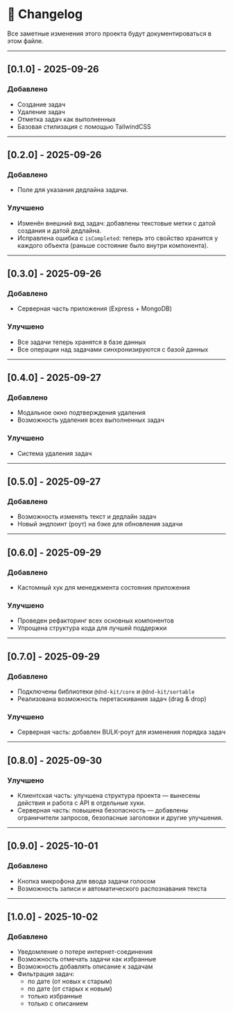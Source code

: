 # 📑 Changelog

Все заметные изменения этого проекта будут документироваться в этом файле.

---

## [0.1.0] - 2025-09-26

### Добавлено

- Создание задач
- Удаление задач
- Отметка задач как выполненных
- Базовая стилизация с помощью TailwindCSS

---

## [0.2.0] - 2025-09-26

### Добавлено

- Поле для указания дедлайна задачи.

### Улучшено

- Изменён внешний вид задач: добавлены текстовые метки с датой создания и датой дедлайна.
- Исправлена ошибка с `isCompleted`: теперь это свойство хранится у каждого объекта (раньше состояние было внутри компонента).

---

## [0.3.0] - 2025-09-26

### Добавлено

- Серверная часть приложения (Express + MongoDB)

### Улучшено

- Все задачи теперь хранятся в базе данных
- Все операции над задачами синхронизируются с базой данных

---

## [0.4.0] - 2025-09-27

### Добавлено

- Модальное окно подтверждения удаления
- Возможность удаления всех выполненных задач

### Улучшено

- Система удаления задач

---

## [0.5.0] - 2025-09-27

### Добавлено

- Возможность изменять текст и дедлайн задач
- Новый эндпоинт (роут) на бэке для обновления задачи

---

## [0.6.0] - 2025-09-29

### Добавлено

- Кастомный хук для менеджмента состояния приложения

### Улучшено

- Проведен рефакторинг всех основных компонентов
- Упрощена структура кода для лучшей поддержки

---

## [0.7.0] - 2025-09-29

### Добавлено

- Подключены библиотеки `@dnd-kit/core` и `@dnd-kit/sortable`
- Реализована возможность перетаскивания задач (drag & drop)

### Улучшено

- Серверная часть: добавлен BULK-роут для изменения порядка задач

---

## [0.8.0] - 2025-09-30

### Улучшено

- Клиентская часть: улучшена структура проекта — вынесены действия и работа с API в отдельные хуки.
- Серверная часть: повышена безопасность — добавлены ограничители запросов, безопасные заголовки и другие улучшения.

---

## [0.9.0] - 2025-10-01

### Добавлено

- Кнопка микрофона для ввода задачи голосом
- Возможность записи и автоматического распознавания текста

---

## [1.0.0] - 2025-10-02

### Добавлено

- Уведомление о потере интернет-соединения
- Возможность отмечать задачи как избранные
- Возможность добавлять описание к задачам
- Фильтрация задач:
  - по дате (от новых к старым)
  - по дате (от старых к новым)
  - только избранные
  - только с описанием
